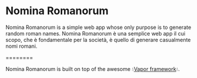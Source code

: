 # Nomina Romanorum
Nomina Romanorum is a simple web app whose only purpose is to generate random roman names.
Nomina Romanorum è una semplice web app il cui scopo, che è fondamentale per la società, è quello di generare casualmente nomi romani.

========

Nomina Romanorum is built on top of the awesome 💧[Vapor framework](https://github.com/vapor/vapor)💧.
